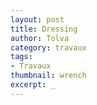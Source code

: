 ```yaml
---
layout: post
title: Dressing
author: Tolva
category: travaux
tags:
- Travaux
thumbnail: wrench
excerpt: _
---
```

